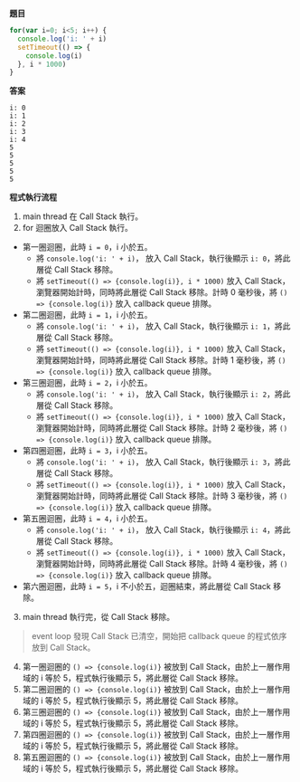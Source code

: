 **題目**
```javascript
for(var i=0; i<5; i++) {
  console.log('i: ' + i)
  setTimeout(() => {
    console.log(i)
  }, i * 1000)
}
```
**答案**
```
i: 0
i: 1
i: 2
i: 3
i: 4
5
5
5
5
5
```
**程式執行流程**
1. main thread 在 Call Stack 執行。
2. for 迴圈放入 Call Stack 執行。

- 第一圈迴圈，此時 `i = 0`，i 小於五。
  - 將 `console.log('i: ' + i)`， 放入 Call Stack，執行後顯示 `i: 0`，將此層從 Call Stack 移除。
  - 將 `setTimeout(() => {console.log(i)}, i * 1000)` 放入 Call Stack，瀏覽器開始計時，同時將此層從 Call Stack 移除。計時 0 毫秒後，將 `() => {console.log(i)}` 放入 callback queue 排隊。
- 第二圈迴圈，此時 `i = 1`，i 小於五。
  - 將 `console.log('i: ' + i)`， 放入 Call Stack，執行後顯示 `i: 1`，將此層從 Call Stack 移除。
  - 將 `setTimeout(() => {console.log(i)}, i * 1000)` 放入 Call Stack，瀏覽器開始計時，同時將此層從 Call Stack 移除。計時 1 毫秒後，將 `() => {console.log(i)}` 放入 callback queue 排隊。
- 第三圈迴圈，此時 `i = 2`，i 小於五。
  - 將 `console.log('i: ' + i)`， 放入 Call Stack，執行後顯示 `i: 2`，將此層從 Call Stack 移除。
  - 將 `setTimeout(() => {console.log(i)}, i * 1000)` 放入 Call Stack，瀏覽器開始計時，同時將此層從 Call Stack 移除。計時 2 毫秒後，將 `() => {console.log(i)}` 放入 callback queue 排隊。
- 第四圈迴圈，此時 `i = 3`，i 小於五。
  - 將 `console.log('i: ' + i)`， 放入 Call Stack，執行後顯示 `i: 3`，將此層從 Call Stack 移除。
  - 將 `setTimeout(() => {console.log(i)}, i * 1000)` 放入 Call Stack，瀏覽器開始計時，同時將此層從 Call Stack 移除。計時 3 毫秒後，將 `() => {console.log(i)}` 放入 callback queue 排隊。
- 第五圈迴圈，此時 `i = 4`，i 小於五。
  - 將 `console.log('i: ' + i)`， 放入 Call Stack，執行後顯示 `i: 4`，將此層從 Call Stack 移除。
  - 將 `setTimeout(() => {console.log(i)}, i * 1000)` 放入 Call Stack，瀏覽器開始計時，同時將此層從 Call Stack 移除。計時 4 毫秒後，將 `() => {console.log(i)}` 放入 callback queue 排隊。
- 第六圈迴圈，此時 `i = 5`，i 不小於五，迴圈結束，將此層從 Call Stack 移除。

3. main thread 執行完，從 Call Stack 移除。
> event loop 發現 Call Stack 已清空，開始把 callback queue 的程式依序放到 Call Stack。
4. 第一圈迴圈的 `() => {console.log(i)}` 被放到 Call Stack，由於上一層作用域的 i 等於 5，程式執行後顯示 5，將此層從 Call Stack 移除。
5. 第二圈迴圈的 `() => {console.log(i)}` 被放到 Call Stack，由於上一層作用域的 i 等於 5，程式執行後顯示 5，將此層從 Call Stack 移除。
6. 第三圈迴圈的 `() => {console.log(i)}` 被放到 Call Stack，由於上一層作用域的 i 等於 5，程式執行後顯示 5，將此層從 Call Stack 移除。
7. 第四圈迴圈的 `() => {console.log(i)}` 被放到 Call Stack，由於上一層作用域的 i 等於 5，程式執行後顯示 5，將此層從 Call Stack 移除。
8. 第五圈迴圈的 `() => {console.log(i)}` 被放到 Call Stack，由於上一層作用域的 i 等於 5，程式執行後顯示 5，將此層從 Call Stack 移除。

